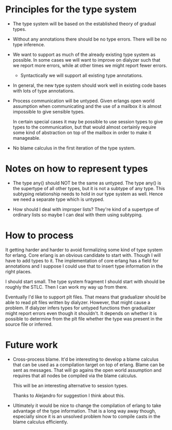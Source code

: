 # Principles for the type system

* The type system will be based on the established theory of gradual types.

* Without any annotations there should be no type errors. There will be no
  type inference.

* We want to support as much of the already existing type system as possible.
  In some cases we will want to improve on dialyzer such that we report
  more errors, while at other times we might report fewer errors.

  * Syntactically we will support all existing type annotations.

* In general, the new type system should work well in existing code bases
  with lots of type annotations.

* Process communication will be untyped. Given erlangs open world assumption
  when communicating and the use of a mailbox it is almost impossible to give
  sensible types.

  In certain special cases it may be possible to use session types to
  give types to the communication, but that would almost certainly
  require some kind of abstraction on top of the mailbox in order to make
  it manageable.

* No blame calculus in the first iteration of the type system.

# Notes on how to represent types

* The type any() should NOT be the same as untyped. The type any() is the
  supertype of all other types, but it is not a subtype of any type. This
  subtyping relationship needs to hold in our type system as well. Hence
  we need a separate type which is untyped.

* How should I deal with improper lists? They're kind of a supertype of
  ordinary lists so maybe I can deal with them using subtyping.

# How to process

It getting harder and harder to avoid formalizing some kind of type
system for erlang. Core erlang is an obvious candidate to start
with. Though I will have to add types to it. The implementation of
core erlang has a field for annotations and I suppose I could use that
to insert type information in the right places.

I should start small. The type system fragment I should start with should be
roughly the STLC. Then I can work my way up from there.

Eventually I'd like to support plt files. That means that gradualizer should
be able to read plt files written by dialyzer. However, that might cause a
problem. If dialyzer infers types for untyped functions then gradualizer might
report errors even though it shouldn't. It depends on whether it is possible
to determine from the plt file whether the type was present in the source
file or inferred.

# Future work

* Cross-process blame. It'd be interesting to develop a blame calculus that
  can be used as a compilation target on top of erlang. Blame can be sent
  as messages. That will go agains the open world assumption and requires
  that all nodes be compiled via the blame calculus.

  This will be an interesting alternative to session types.

  Thanks to Alejandro for suggestion I think about this.

* Ultimately it would be nice to change the compilation of erlang to
  take advantage of the type information. That is a long way away
  though, especially since it is an unsolved problem how to compile casts in
  the blame calculus efficiently.
